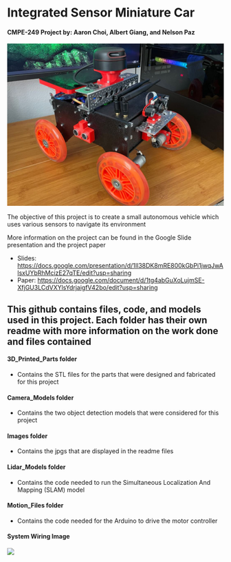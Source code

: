 # Integrated Sensor Miniature Car
#### CMPE-249 Project by: Aaron Choi, Albert Giang, and Nelson Paz

![](Images/Project_pic.JPG)

The objective of this project is to create a small autonomous vehicle which uses various sensors to navigate its environment

More information on the project can be found in the Google Slide presentation and the project paper
- Slides: https://docs.google.com/presentation/d/1Il38DK8mRE800kGbPi1jwqJwAlsxUYbRhMcizE27qTE/edit?usp=sharing
- Paper: https://docs.google.com/document/d/1tg4abGuXoLujmSE-XfjGU3LCdVXYlsYdrjaigfV42bo/edit?usp=sharing


## This github contains files, code, and models used in this project. Each folder has their own readme with more information on the work done and files contained

#### 3D_Printed_Parts folder
- Contains the STL files for the parts that were designed and fabricated for this project

#### Camera_Models folder
- Contains the two object detection models that were considered for this project

#### Images folder
- Contains the jpgs that are displayed in the readme files

#### Lidar_Models folder
- Contains the code needed to run the Simultaneous Localization And Mapping (SLAM) model

#### Motion_Files folder
- Contains the code needed for the Arduino to drive the motor controller



#### System Wiring Image
![](Images/Robot_Wiring.jpg)

